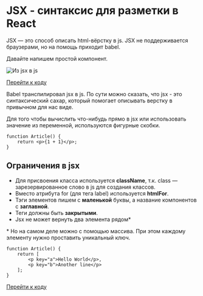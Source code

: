 # JSX - синтаксис для разметки в React

JSX — это способ описать html-вёрстку в js. JSX не поддерживается браузерами, но на помощь приходит babel.

Давайте напишем простой компонент.

![Из jsx в js](/screens/Babel&#32;·&#32;The&#32;compiler&#32;for&#32;next&#32;generation&#32;JavaScript&#32;-&#32;Google&#32;Chrome&#32;2018-12-30&#32;20.37.57.png)

[Перейти к коду](https://babeljs.io/repl#?babili=false&browsers=&build=&builtIns=false&spec=false&loose=false&code_lz=GYVwdgxgLglg9mABAQQE6wgGwKYAoCUA3gFCKKrZQipIA8ADgHwAS2mmciA6nKpgCa0A9EwDcxAL5A&debug=false&forceAllTransforms=false&shippedProposals=false&circleciRepo=&evaluate=false&fileSize=false&timeTravel=false&sourceType=module&lineWrap=true&presets=es2015%2Creact%2Cstage-2&prettier=false&targets=&version=6.26.0&envVersion=1.6.2)

Babel транспилировал jsx в js. По сути можно сказать, что jsx - это синтаксический сахар, который помогает описывать верстку в привычном для нас виде.

Для того чтобы вычислить что-нибудь прямо в jsx или использовать значение из переменной, используются фигурные скобки.

    function Article() {
        return <p>{1 + 1}</p>;
    }

## Ограничения в jsx

- Для присвоения класса используется **className**, т.к. class — зарезервированное слово в js для создания классов.
- Вместо атрибута for (для тега label) используется **htmlFor**.
- Тэги элементов пишем с **маленькой** буквы, а название компонентов с **заглавной**.
- Теги должны быть **закрытыми**.
- Jsx не может вернуть два элемента рядом*
  
\* Но на самом деле можно с помощью массива. При этом каждому элементу нужно проставить уникальный ключ.

    function Article() {
        return [
            <p key="a">Hello World</p>, 
            <p key="b">Another line</p>
        ];
    }
[Перейти к коду](https://babeljs.io/repl#?babili=false&browsers=&build=&builtIns=false&spec=false&loose=false&code_lz=GYVwdgxgLglg9mABAQQE6wgGwKYAoCUiA3gFCLmKrZQipIDaZFzAPAA6IDW2AngLwAiAIYCAfAAlsmTHEQB1OKkwATFgHo2ogDSImzcuy69BAIzHIwcKAAtsqRJhhhs6zXsQBdANwkAvkA&debug=false&forceAllTransforms=false&shippedProposals=false&circleciRepo=&evaluate=false&fileSize=false&timeTravel=false&sourceType=module&lineWrap=true&presets=es2015%2Creact%2Cstage-2&prettier=false&targets=&version=6.26.0&envVersion=1.6.2)